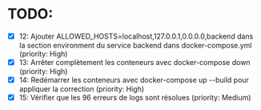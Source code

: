 # TODO:

- [x] 12: Ajouter ALLOWED_HOSTS=localhost,127.0.0.1,0.0.0.0,backend dans la section environment du service backend dans docker-compose.yml (priority: High)
- [x] 13: Arrêter complètement les conteneurs avec docker-compose down (priority: High)
- [x] 14: Redémarrer les conteneurs avec docker-compose up --build pour appliquer la correction (priority: High)
- [x] 15: Vérifier que les 96 erreurs de logs sont résolues (priority: Medium)
